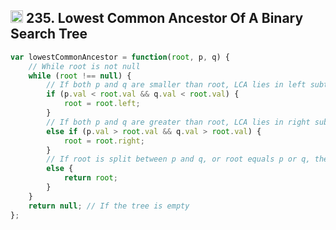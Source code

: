 <h2><img src="https://cdn4.iconfinder.com/data/icons/socialcones/508/Amazon-512.png" alt="amazon-icon" width="20" height="20"> 235. Lowest Common Ancestor Of A Binary Search Tree</h2>

```javascript
var lowestCommonAncestor = function(root, p, q) {
    // While root is not null
    while (root !== null) {
        // If both p and q are smaller than root, LCA lies in left subtree
        if (p.val < root.val && q.val < root.val) {
            root = root.left;
        }
        // If both p and q are greater than root, LCA lies in right subtree
        else if (p.val > root.val && q.val > root.val) {
            root = root.right;
        }
        // If root is split between p and q, or root equals p or q, then root is the LCA
        else {
            return root;
        }
    }
    return null; // If the tree is empty
};
```
